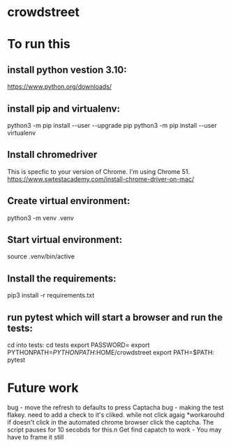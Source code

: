 # crowdstreet

# To run this
## install python vestion 3.10:
https://www.python.org/downloads/

## install pip and virtualenv:
python3 -m pip install --user --upgrade pip
python3 -m pip install --user virtualenv

## Install chromedriver
This is specfic to your version of Chrome.  I'm using Chrome 51.
https://www.swtestacademy.com/install-chrome-driver-on-mac/

## Create virtual environment:
python3 -m venv .venv

## Start virtual environment:
source .venv/bin/active

## Install the requirements:
pip3 install -r requirements.txt

## run pytest which will start a browser and run the tests:
cd into tests:
cd tests
export PASSWORD=<your passowrd>
export PYTHONPATH=$PYTHONPATH:$HOME/crowdstreet
export PATH=$PATH:<PATH TO where chromedriver is>
pytest

# Future work
bug - move the refresh to defaults to press Captacha
bug - making the test flakey.  need to add a check to it's cliked.  while  not click agaig 
*workarouhd if doesn't click in the automated chrome browser click the captcha.  The script pauses for 10 secobds for this.n
Get find capatch to work - You may have to frame it still
